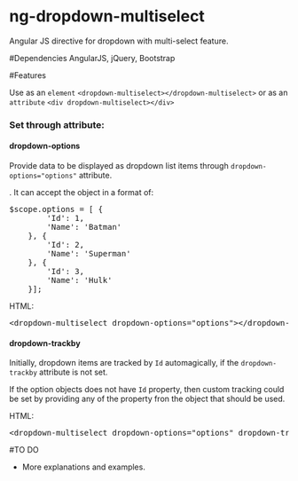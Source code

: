 # ng-dropdown-multiselect
Angular JS directive for dropdown with multi-select feature. 

#Dependencies
AngularJS, jQuery, Bootstrap

#Features

<p>Use as an <code>element</code> 
  <code>&ltdropdown-multiselect&gt&lt/dropdown-multiselect&gt</code> 
  or as an <code>attribute</code>
  <code>&ltdiv dropdown-multiselect&gt&lt/div&gt</code> 
</p>

<h3>Set through attribute:</h3>

<h4>dropdown-options</h4>
<p>Provide data to be displayed as dropdown list items through <code>dropdown-options="options"</code> attribute.</p>. It can accept the object in a format of:
<pre>$scope.options = [ {
        'Id': 1,
        'Name': 'Batman'
    }, {
        'Id': 2,
        'Name': 'Superman'
    }, {
        'Id': 3,
        'Name': 'Hulk'
    }];
</pre>
<p>HTML:</p>
<pre>&ltdropdown-multiselect dropdown-options="options"&gt&lt/dropdown-multiselect&gt</pre>

<h4>dropdown-trackby</h4>
<p>Initially, dropdown items are tracked by <code>Id</code> automagically, if the <code>dropdown-trackby</code> attribute is not set.</p>
<p>If the option objects does not have <code>Id</code> property, then custom tracking could be set by providing any of the property fron the object that should be used.</p>
<p>HTML:</p>
<pre>&ltdropdown-multiselect dropdown-options="options" dropdown-trackby="Name"&gt&lt/dropdown-multiselect&gt</pre>

#TO DO
- More explanations and examples.

    
